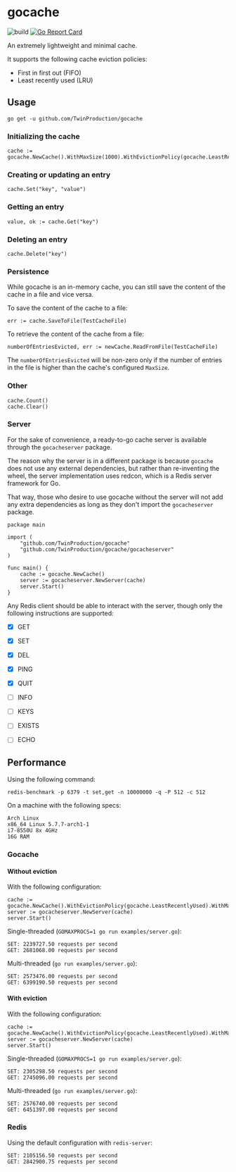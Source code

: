 # gocache

![build](https://github.com/TwinProduction/gocache/workflows/build/badge.svg?branch=master) 
[![Go Report Card](https://goreportcard.com/badge/github.com/TwinProduction/gocache)](https://goreportcard.com/report/github.com/TwinProduction/gocache)

An extremely lightweight and minimal cache.

It supports the following cache eviction policies: 
- First in first out (FIFO)
- Least recently used (LRU)


## Usage
```
go get -u github.com/TwinProduction/gocache
```

### Initializing the cache
```
cache := gocache.NewCache().WithMaxSize(1000).WithEvictionPolicy(gocache.LeastRecentlyUsed)
```

### Creating or updating an entry
```
cache.Set("key", "value")
```

### Getting an entry
```
value, ok := cache.Get("key")
```

### Deleting an entry
```
cache.Delete("key")
```

### Persistence

While gocache is an in-memory cache, you can still save the content of the cache in a file
and vice versa.

To save the content of the cache to a file:
```golang
err := cache.SaveToFile(TestCacheFile)
```

To retrieve the content of the cache from a file:
```golang
numberOfEntriesEvicted, err := newCache.ReadFromFile(TestCacheFile)
```
The `numberOfEntriesEvicted` will be non-zero only if the number of entries 
in the file is higher than the cache's configured `MaxSize`.

### Other
```
cache.Count()
cache.Clear()
```

### Server

For the sake of convenience, a ready-to-go cache server is available 
through the `gocacheserver` package. 

The reason why the server is in a different package is because `gocache` does not use 
any external dependencies, but rather than re-inventing the wheel, the server 
implementation uses redcon, which is a Redis server framework for Go.

That way, those who desire to use gocache without the server will not add any extra dependencies
as long as they don't import the `gocacheserver` package. 

```golang
package main

import (
	"github.com/TwinProduction/gocache"
	"github.com/TwinProduction/gocache/gocacheserver"
)

func main() {
	cache := gocache.NewCache()
	server := gocacheserver.NewServer(cache)
	server.Start()
}
```

Any Redis client should be able to interact with the server, though only the following instructions are supported:
- [X] GET
- [X] SET
- [X] DEL
- [X] PING
- [X] QUIT
- [ ] INFO
- [ ] KEYS
- [ ] EXISTS
- [ ] ECHO


## Performance

Using the following command:
```
redis-benchmark -p 6379 -t set,get -n 10000000 -q -P 512 -c 512
```

On a machine with the following specs:
```
Arch Linux
x86_64 Linux 5.7.7-arch1-1
i7-8550U 8x 4GHz
16G RAM
```

### Gocache

#### Without eviction

With the following configuration:
```
cache := gocache.NewCache().WithEvictionPolicy(gocache.LeastRecentlyUsed).WithMaxSize(10000000)
server := gocacheserver.NewServer(cache)
server.Start()
```

Single-threaded (`GOMAXPROCS=1 go run examples/server.go`):
```
SET: 2239727.50 requests per second
GET: 2681068.00 requests per second
```

Multi-threaded (`go run examples/server.go`):
```
SET: 2573476.00 requests per second
GET: 6399190.50 requests per second
```

#### With eviction

With the following configuration:
```
cache := gocache.NewCache().WithEvictionPolicy(gocache.LeastRecentlyUsed).WithMaxSize(10000)
server := gocacheserver.NewServer(cache)
server.Start()
```

Single-threaded (`GOMAXPROCS=1 go run examples/server.go`):
```
SET: 2305298.50 requests per second
GET: 2745096.00 requests per second
```

Multi-threaded (`go run examples/server.go`):
```
SET: 2576740.00 requests per second
GET: 6451397.00 requests per second
```


### Redis

Using the default configuration with `redis-server`:
```
SET: 2105156.50 requests per second
GET: 2842900.75 requests per second
```

